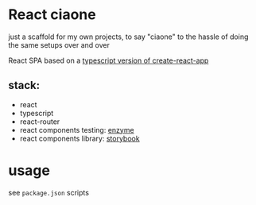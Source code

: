 # React ciaone

just a scaffold for my own projects, to say "ciaone" to the hassle of doing the same setups over and over

React SPA based on a [typescript version of create-react-app](https://github.com/wmonk/create-react-app-typescript/)

## stack:

* react
* typescript
* react-router
* react components testing: [enzyme](https://github.com/airbnb/enzyme)
* react components library: [storybook](https://storybook.js.org/)

# usage

see `package.json` scripts
